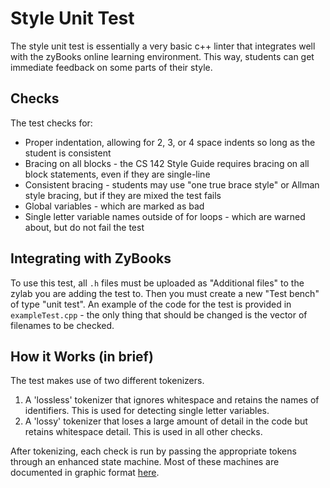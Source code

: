 # Style Unit Test
The style unit test is essentially a very basic c++ linter that integrates well with the zyBooks online learning environment. This way, students can get immediate feedback on some parts of their style.

## Checks
The test checks for:
- Proper indentation, allowing for 2, 3, or 4 space indents so long as the student is consistent
- Bracing on all blocks - the CS 142 Style Guide requires bracing on all block statements, even if they are single-line
- Consistent bracing - students may use "one true brace style" or Allman style bracing, but if they are mixed the test fails
- Global variables - which are marked as bad
- Single letter variable names outside of for loops - which are warned about, but do not fail the test

## Integrating with ZyBooks
To use this test, all `.h` files must be uploaded as "Additional files" to the zylab you are adding the test to. Then you must create a new "Test bench" of type "unit test". An example of the code for the test is provided in `exampleTest.cpp` - the only thing that should be changed is the vector of filenames to be checked.

## How it Works (in brief)
The test makes use of two different tokenizers.
1. A 'lossless' tokenizer that ignores whitespace and retains the names of identifiers. This is used for detecting single letter variables.
2. A 'lossy' tokenizer that loses a large amount of detail in the code but retains whitespace detail. This is used in all other checks.

After tokenizing, each check is run by passing the appropriate tokens through an enhanced state machine. Most of these machines are documented in graphic format [here](https://drive.google.com/drive/folders/1UkU5Op0FgpOCOJpJaeeD4Q_gheGBQt8t).